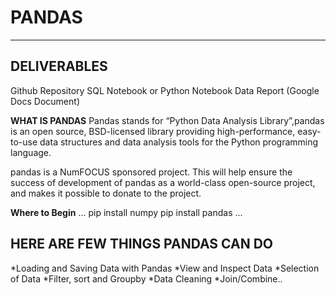# PANDAS
-------
DELIVERABLES
---------
Github Repository
SQL Notebook or Python Notebook
Data Report (Google Docs Document) 

**WHAT IS PANDAS**
Pandas stands for “Python Data Analysis Library”,pandas is an open source, BSD-licensed library providing high-performance, easy-to-use data structures and data analysis tools for the Python programming language.

pandas is a NumFOCUS sponsored project. This will help ensure the success of development of pandas as a world-class open-source project, and makes it possible to donate to the project.

**Where to Begin**
...
pip install numpy
pip install pandas
...

HERE ARE FEW THINGS PANDAS CAN DO
-------------------------------------
*Loading and Saving Data with Pandas
*View and Inspect Data
*Selection of Data
*Filter, sort and Groupby
*Data Cleaning
*Join/Combine..
